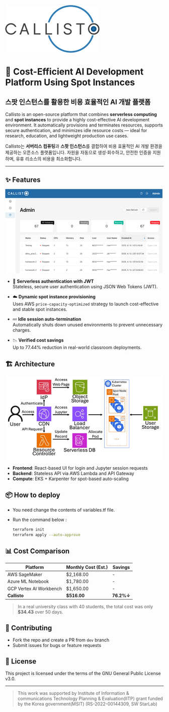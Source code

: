 <picture>
  <source media="(prefers-color-scheme: dark)" srcset="./docs/images/logo_dark.svg" alt="callisto logo" width="300px"/>
  <img alt="callisto logo" src="./docs/images/logo_light.svg" width="300px"/>
</picture>

# 🚀 Cost-Efficient AI Development Platform Using Spot Instances

## 스팟 인스턴스를 활용한 비용 효율적인 AI 개발 플랫폼


Callisto is an open-source platform that combines **serverless computing** and **spot instances** to provide a highly cost-effective AI development environment. It automatically provisions and terminates resources, supports secure authentication, and minimizes idle resource costs — ideal for research, education, and lightweight production use cases.

Callisto는 **서버리스 컴퓨팅**과 **스팟 인스턴스**를 결합하여 비용 효율적인 AI 개발 환경을 제공하는 오픈소스 플랫폼입니다. 자원을 자동으로 생성·회수하고, 안전한 인증을 지원하며, 유휴 리소스의 비용을 최소화합니다.

---

## ✨ Features

<img width="500" alt="main" src="./docs/images/img_main.png" />

- 🔐 **Serverless authentication with JWT**  
  Stateless, secure user authentication using JSON Web Tokens (JWT).

- ☁️ **Dynamic spot instance provisioning**  
  Uses AWS `price-capacity-optimized` strategy to launch cost-effective and stable spot instances.

- 💤 **Idle session auto-termination**  
  Automatically shuts down unused environments to prevent unnecessary charges.

- 📉 **Verified cost savings**  
  Up to 77.44% reduction in real-world classroom deployments.


## 🏗 Architecture

<img width="500" alt="diagram" src="./docs/images/img_arch.jpg" />

- **Frontend**: React-based UI for login and Jupyter session requests  
- **Backend**: Stateless API via AWS Lambda and API Gateway  
- **Compute**: EKS + Karpenter for spot-based auto-scaling


## 📦 How to deploy  

- You need change the contents of variables.tf file.
- Run the command below :

    ```bash
    terraform init
    terraform apply --auto-approve
    ```

## 📊 Cost Comparison  

| Platform                    | Monthly Cost (Est.) | Savings |
|----------------------------|---------------------|---------|
| AWS SageMaker              | $2,168.00           | -       |
| Azure ML Notebook          | $1,780.00           | -       |
| GCP Vertex AI Workbench    | $1,650.00           | -       |
| **Callisto**               | **$516.00**         | **76.2%↓** |

> In a real university class with 40 students, the total cost was only **$34.43** over 50 days.  


## 🤝 Contributing

- Fork the repo and create a PR from `dev` branch  
- Submit issues for bugs or feature requests  

## 📄 License

This project is licensed under the terms of the GNU General Public License v3.0.

---

> This work was supported by Institute of Information & communications Technology Planning & Evaluation(IITP) grant funded by the Korea government(MSIT) (RS-2022-00144309, SW StarLab)

